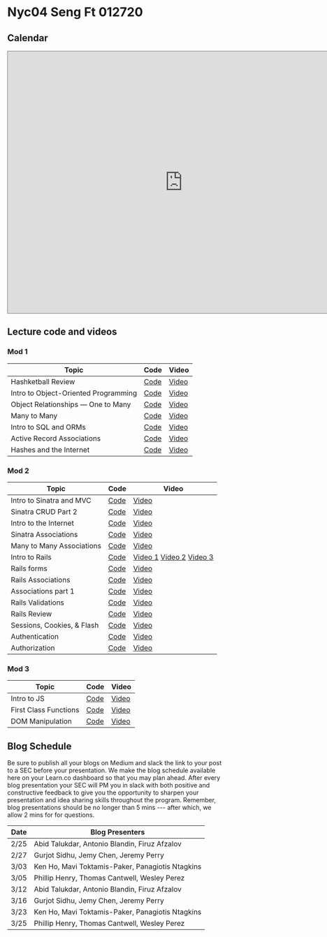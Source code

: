 # Nyc04 Seng Ft 012720

## Calendar

<iframe src="https://calendar.google.com/calendar/embed?height=600&amp;wkst=1&amp;bgcolor=%23ffffff&amp;ctz=America%2FNew_York&amp;src=ZmxhdGlyb25zY2hvb2wuY29tX2JlYXQ4Y3BlbTlwamxyZHRjazk4bW03YXFvQGdyb3VwLmNhbGVuZGFyLmdvb2dsZS5jb20&amp;src=ZmxhdGlyb25zY2hvb2wuY29tX2cwMzNsaGIwbGR0Ymx1ZDA3aGZlaXVsaWJrQGdyb3VwLmNhbGVuZGFyLmdvb2dsZS5jb20&amp;color=%23B08B59&amp;color=%23A87070&amp;mode=WEEK&amp;showTitle=0&amp;showDate=1&amp;showPrint=0&amp;showTabs=1&amp;showCalendars=1" style="border:solid 1px #777" width="800" height="600" frameborder="0" scrolling="no"></iframe>

## Lecture code and videos

### Mod 1
| Topic            | Code                | Video                |
| -----            | ----                | -----                |
| Hashketball Review | [Code][hashketball-code] | [Video][hashketball-video] |
| Intro to Object-Oriented Programming | [Code][intro-object-oriented-programming-code] | [Video][intro-object-oriented-programming-video] |
| Object Relationships — One to Many | [Code][object-relationships-one-many-code] | [Video][object-relationships-one-many-video] |
| Many to Many | [Code][many-to-many-code] | [Video][many-to-many-video] |
| Intro to SQL and ORMs | [Code][intro-sql-orms-code] | [Video][intro-sql-orms-video] |
| Active Record Associations | [Code][active-record-associations-code] | [Video][active-record-associations-video] |
| Hashes and the Internet | [Code][hashes-internet-code] | [Video][hashes-internet-video] |


### Mod 2
| Topic            | Code                | Video                |
| -----            | ----                | -----                |
| Intro to Sinatra and MVC | [Code][intro-to-sinatra-&-mvc-code] | [Video][intro-to-sinatra-&-mvc-video] |
| Sinatra CRUD Part 2 | [Code][sinatra-crud-part-2-code] | [Video][sinatra-crud-part-2-video] |
| Intro to the Internet | [Code][intro-internet-code] | [Video][intro-internet-video] |
| Sinatra Associations | [Code][sinatra-associations-code] | [Video][sinatra-associations-video] |
| Many to Many Associations | [Code][mtm-associations-code] | [Video][mtm-associations-video] |
| Intro to Rails | [Code][intro-to-rails-code]| [Video 1][itr-vid-1] [Video 2][itr-vid-2] [Video 3][itr-vid-3] |
| Rails forms | [Code][rails-forms-code] | [Video][rails-forms-video] |
| Rails Associations | [Code][rails-associations-code] | [Video][rails-associations-video] |
| Associations part 1 | [Code][associations-part-1-code] | [Video][associations-part-1-video] |
| Rails Validations | [Code][rails-validations-code] | [Video][rails-validations-video] |
| Rails Review | [Code][rails-review-code] | [Video][rails-review-video]|
| Sessions, Cookies, & Flash | [Code][sessions-cookies-flash-code] | [Video][sessions-cookies-flash-video] |
| Authentication | [Code][authentication-code] | [Video][authentication-video] |
| Authorization | [Code][authorization-code] | [Video][authorization-video] |


### Mod 3
| Topic            | Code                | Video                |
| -----            | ----                | -----                |
| Intro to JS | [Code](https://github.com/learn-co-students/nyc-dumbo-se-012720/tree/master/17-intro-to-js) | [Video](https://youtu.be/6FlL1ugoAh4) |
| First Class Functions | [Code](https://github.com/learn-co-students/nyc-dumbo-se-012720/tree/master/18-first-class-functions) | [Video](https://youtu.be/BHVtZjR2Q-E) |
| DOM Manipulation | [Code](https://github.com/learn-co-students/nyc-dumbo-se-012720/tree/master/19-dom-manipulation) | [Video](https://youtu.be/6w-zLyE4oYU) |



[hashketball-code]: https://github.com/learn-co-students/nyc-dumbo-se-012720/tree/master/01-hashketball
[hashketball-video]: http://youtu.be/aI6hJ5XQo1U

[object-relationships-one-many-code]: https://github.com/learn-co-students/nyc-dumbo-se-012720/tree/master/03-one-to-many/
[object-relationships-one-many-video]: http://youtu.be/7NtpXGzwri8

[intro-object-oriented-programming-code]: https://github.com/learn-co-students/nyc-dumbo-se-012720/tree/master/02-oo/
[intro-object-oriented-programming-video]: http://youtu.be/oMOFC8kYet0

[many-to-many-code]: https://github.com/learn-co-students/nyc-dumbo-se-012720/tree/master/04-many-to-many/
[many-to-many-video]: http://youtu.be/HDJP7-9sr5Y

[intro-sql-orms-code]: https://github.com/learn-co-students/nyc-dumbo-se-012720/tree/master/05-sql/
[intro-sql-orms-video]: http://youtu.be/8GGbeM87A1s

[active-record-associations-code]: https://github.com/learn-co-students/nyc-dumbo-se-012720/tree/master/07-active-record-associations
[active-record-associations-video]: https://youtu.be/IAsPiyfb7yw

[hashes-internet-code]: https://github.com/learn-co-students/nyc-dumbo-se-012720/tree/master/08-hashes-internet/
[hashes-internet-video]: http://youtu.be/-2ixdqxdbzY

[sinatra-crud-part-2-code]: https://github.com/learn-co-students/nyc-dumbo-se-012720/tree/master/11-rest/
[sinatra-crud-part-2-video]: http://youtu.be/dQsKAAf_mLA

[intro-internet-code]: https://github.com/learn-co-students/nyc-dumbo-se-012720/tree/master/08.5-rack-internet/
[intro-internet-video]: http://youtu.be/BqUvGBTWZjg

[sinatra-associations-code]: https://github.com/learn-co-students/nyc-dumbo-se-012720/tree/master/11-rest/
[sinatra-associations-video]: http://youtu.be/d0S5IeHQ7wY

[rails-associations-code]: https://github.com/learn-co-students/nyc-dumbo-se-012720/tree/master/13-rails-forms/
[rails-associations-video]: http://youtu.be/YuqlMtO_pAU

[associations-part-1-code]: https://github.com/learn-co-students/nyc-dumbo-se-012720/tree/master/14-rails-associations/
[associations-part-1-video]: http://youtu.be/QIsX2qeFRqU

[rails-validations-code]: https://github.com/learn-co-students/nyc-dumbo-se-012720/tree/master/15-rails-validations/
[rails-validations-video]: http://youtu.be/T5T7mHhnq9o

[sessions-cookies-flash-code]: https://github.com/learn-co-students/nyc-dumbo-se-012720?sorry=could

[authentication-code]: https://github.com/learn-co-students/nyc-dumbo-se-012720/tree/master/16-auth/
[authentication-video]: http://youtu.be/xHOZSroejRs

[authorization-code]: https://github.com/learn-co-students/nyc-dumbo-se-012720/tree/master/16-auth/
[authorization-video]: http://youtu.be/5qwKEGXlYp8+not+automatically+find+code&contact=graham&for=help&also=https://www.youtube.com/watch?v=dQw4w9WgXcQ
[sessions-cookies-flash-video]: http://youtu.be/tTVZzHvD2vQ

[intro-to-sinatra-&-mvc-code]: https://github.com/learn-co-students/nyc-dumbo-se-012720/tree/master/09-intro-to-sinatra-and-mvc
[intro-to-sinatra-&-mvc-video]: https://youtu.be/IqKX4ob-Ekk

[mtm-associations-code]: https://github.com/learn-co-students/nyc-dumbo-se-012720/tree/master/11.5-many-to-many
[mtm-associations-video]: https://youtu.be/Or00T-aDSwM

[intro-to-rails-code]: https://github.com/learn-co-students/nyc-dumbo-se-012720/tree/master/12-intro-to-rails
[itr-vid-1]: https://www.youtube.com/watch?v=Yeu945utjqE
[itr-vid-2]: https://youtu.be/TJXO2FhyqyA
[itr-vid-3]: https://www.youtube.com/watch?v=6hDxNp3M7xI

[rails-forms-code]: https://github.com/learn-co-students/nyc-dumbo-se-012720/tree/master/13-rails-forms
[rails-forms-video]: https://youtu.be/lRbdeAIj5S0

[rails-review-code]: https://github.com/NickyEXE/FlunchironSchool/tree/class
[rails-review-video]: https://youtu.be/af-EKivcu6A


## Blog Schedule

Be sure to publish all your blogs on Medium and slack the link to your post to a SEC before your presentation. We make the blog schedule available here on your Learn.co dashboard so that you may plan ahead. After every blog presentation your SEC will PM you in slack with both positive and constructive feedback to give you the opportunity to sharpen your presentation and idea sharing skills throughout the program. Remember, blog presentations should be no longer than 5 mins --- after which, we allow 2 mins for for questions.

| **Date**      | **Blog Presenters**                                                                                                 |
|-------    |-----------------------------------------------------------------------------------------------------------------------    
|2/25   |Abid Talukdar, Antonio Blandin, Firuz Afzalov
|2/27   |Gurjot Sidhu, Jemy Chen, Jeremy Perry
|3/03   |Ken Ho, Mavi Toktamis-Paker, Panagiotis Ntagkins
|3/05   |Phillip Henry, Thomas Cantwell, Wesley Perez
|3/12    |Abid Talukdar, Antonio Blandin, Firuz Afzalov
|3/16   |Gurjot Sidhu, Jemy Chen, Jeremy Perry
|3/23   |Ken Ho, Mavi Toktamis-Paker, Panagiotis Ntagkins
|3/25   |Phillip Henry, Thomas Cantwell, Wesley Perez
